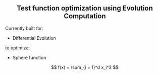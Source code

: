 <div align='center'>

## Test function optimization using Evolution Computation

</div>

Currently built for:
- Differential Evolution

to optimize:

- Sphere function

$$ f(x) = \sum_{i = 1}^d x_i^2 $$
